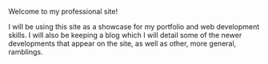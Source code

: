 Welcome to my professional site!

I will be using this site as a showcase for my portfolio and web development skills. I will also be keeping a blog which I will detail some of the newer developments that appear on the site, as well as other, more general, ramblings.